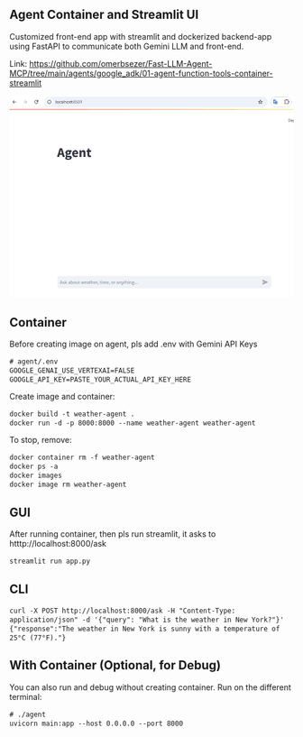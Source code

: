 ## Agent Container and Streamlit UI

Customized front-end app with streamlit and dockerized backend-app using FastAPI to communicate both Gemini LLM and front-end.

Link: https://github.com/omerbsezer/Fast-LLM-Agent-MCP/tree/main/agents/google_adk/01-agent-function-tools-container-streamlit

![sample-01](https://github.com/omerbsezer/Fast-LLM-Agent-MCP/blob/main/agents/google_adk/01-agent-function-tools-container-streamlit/gif/weather-time-agent-container-streamlit.gif)

## Container
Before creating image on agent, pls add .env with Gemini API Keys

``` 
# agent/.env
GOOGLE_GENAI_USE_VERTEXAI=FALSE
GOOGLE_API_KEY=PASTE_YOUR_ACTUAL_API_KEY_HERE
``` 

Create image and container:

```
docker build -t weather-agent . 
docker run -d -p 8000:8000 --name weather-agent weather-agent
``` 

To stop, remove:
```
docker container rm -f weather-agent
docker ps -a
docker images
docker image rm weather-agent
``` 


## GUI
After running container, then pls run streamlit, it asks to htttp://localhost:8000/ask

```
streamlit run app.py
```

## CLI

``` 
curl -X POST http://localhost:8000/ask -H "Content-Type: application/json" -d '{"query": "What is the weather in New York?"}'
{"response":"The weather in New York is sunny with a temperature of 25°C (77°F)."}
``` 


## With Container (Optional, for Debug)
You can also run and debug without creating container. Run on the different terminal:

``` 
# ./agent
uvicorn main:app --host 0.0.0.0 --port 8000
``` 